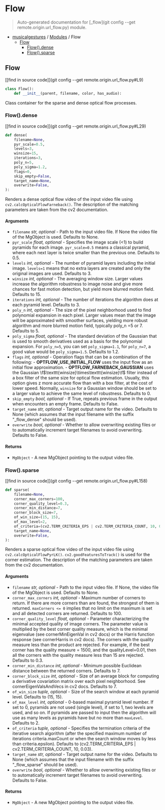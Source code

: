 # Flow

> Auto-generated documentation for [_flow](git config --get remote.origin.url_flow.py) module.

- [musicalgestures](README.md#musicalgestures-index) / [Modules](MODULES.md#musicalgestures-modules) / Flow
    - [Flow](#flow)
        - [Flow().dense](#flowdense)
        - [Flow().sparse](#flowsparse)

## Flow

[[find in source code]](git config --get remote.origin.url_flow.py#L9)

```python
class Flow():
    def __init__(parent, filename, color, has_audio):
```

Class container for the sparse and dense optical flow processes.

### Flow().dense

[[find in source code]](git config --get remote.origin.url_flow.py#L29)

```python
def dense(
    filename=None,
    pyr_scale=0.5,
    levels=3,
    winsize=15,
    iterations=3,
    poly_n=5,
    poly_sigma=1.2,
    flags=0,
    skip_empty=False,
    target_name=None,
    overwrite=False,
):
```

Renders a dense optical flow video of the input video file using `cv2.calcOpticalFlowFarneback()`. The description of the matching parameters are taken from the cv2 documentation.

#### Arguments

- `filename` *str, optional* - Path to the input video file. If None the video file of the MgObject is used. Defaults to None.
- `pyr_scale` *float, optional* - Specifies the image scale (<1) to build pyramids for each image. `pyr_scale=0.5` means a classical pyramid, where each next layer is twice smaller than the previous one. Defaults to 0.5.
- `levels` *int, optional* - The number of pyramid layers including the initial image. `levels=1` means that no extra layers are created and only the original images are used. Defaults to 3.
- `winsize` *int, optional* - The averaging window size. Larger values increase the algorithm robustness to image noise and give more chances for fast motion detection, but yield more blurred motion field. Defaults to 15.
- `iterations` *int, optional* - The number of iterations the algorithm does at each pyramid level. Defaults to 3.
- `poly_n` *int, optional* - The size of the pixel neighborhood used to find polynomial expansion in each pixel. Larger values mean that the image will be approximated with smoother surfaces, yielding more robust algorithm and more blurred motion field, typically poly_n =5 or 7. Defaults to 5.
- `poly_sigma` *float, optional* - The standard deviation of the Gaussian that is used to smooth derivatives used as a basis for the polynomial expansion. For `poly_n=5`, you can set `poly_sigma=1.1`, for `poly_n=7`, a good value would be `poly_sigma=1.5`. Defaults to 1.2.
- `flags` *int, optional* - Operation flags that can be a combination of the following: - **OPTFLOW_USE_INITIAL_FLOW** uses the input flow as an initial flow approximation. - **OPTFLOW_FARNEBACK_GAUSSIAN** uses the Gaussian \f$\texttt{winsize}\times\texttt{winsize}\f$ filter instead of a box filter of the same size for optical flow estimation. Usually, this option gives z more accurate flow than with a box filter, at the cost of lower speed. Normally, `winsize` for a Gaussian window should be set to a larger value to achieve the same level of robustness. Defaults to 0.
- `skip_empty` *bool, optional* - If True, repeats previous frame in the output when encounters an empty frame. Defaults to False.
- `target_name` *str, optional* - Target output name for the video. Defaults to None (which assumes that the input filename with the suffix "_flow_dense" should be used).
- `overwrite` *bool, optional* - Whether to allow overwriting existing files or to automatically increment target filenames to avoid overwriting. Defaults to False.

#### Returns

- `MgObject` - A new MgObject pointing to the output video file.

### Flow().sparse

[[find in source code]](git config --get remote.origin.url_flow.py#L158)

```python
def sparse(
    filename=None,
    corner_max_corners=100,
    corner_quality_level=0.3,
    corner_min_distance=7,
    corner_block_size=7,
    of_win_size=(15, 15),
    of_max_level=2,
    of_criteria=(cv2.TERM_CRITERIA_EPS | cv2.TERM_CRITERIA_COUNT, 10, 0.03),
    target_name=None,
    overwrite=False,
):
```

Renders a sparse optical flow video of the input video file using `cv2.calcOpticalFlowPyrLK()`. `cv2.goodFeaturesToTrack()` is used for the corner estimation. The description of the matching parameters are taken from the cv2 documentation.

#### Arguments

- `filename` *str, optional* - Path to the input video file. If None, the video file of the MgObject is used. Defaults to None.
- `corner_max_corners` *int, optional* - Maximum number of corners to return. If there are more corners than are found, the strongest of them is returned. `maxCorners <= 0` implies that no limit on the maximum is set and all detected corners are returned. Defaults to 100.
- `corner_quality_level` *float, optional* - Parameter characterizing the minimal accepted quality of image corners. The parameter value is multiplied by the best corner quality measure, which is the minimal eigenvalue (see cornerMinEigenVal in cv2 docs) or the Harris function response (see cornerHarris in cv2 docs). The corners with the quality measure less than the product are rejected. For example, if the best corner has the quality measure = 1500, and the qualityLevel=0.01, then all the corners with the quality measure less than 15 are rejected. Defaults to 0.3.
- `corner_min_distance` *int, optional* - Minimum possible Euclidean distance between the returned corners. Defaults to 7.
- `corner_block_size` *int, optional* - Size of an average block for computing a derivative covariation matrix over each pixel neighborhood. See cornerEigenValsAndVecs in cv2 docs. Defaults to 7.
- `of_win_size` *tuple, optional* - Size of the search window at each pyramid level. Defaults to (15, 15).
- `of_max_level` *int, optional* - 0-based maximal pyramid level number. If set to 0, pyramids are not used (single level), if set to 1, two levels are used, and so on. If pyramids are passed to input then the algorithm will use as many levels as pyramids have but no more than `maxLevel`. Defaults to 2.
- `of_criteria` *tuple, optional* - Specifies the termination criteria of the iterative search algorithm (after the specified maximum number of iterations criteria.maxCount or when the search window moves by less than criteria.epsilon). Defaults to (cv2.TERM_CRITERIA_EPS | cv2.TERM_CRITERIA_COUNT, 10, 0.03).
- `target_name` *str, optional* - Target output name for the video. Defaults to None (which assumes that the input filename with the suffix "_flow_sparse" should be used).
- `overwrite` *bool, optional* - Whether to allow overwriting existing files or to automatically increment target filenames to avoid overwriting. Defaults to False.

#### Returns

- `MgObject` - A new MgObject pointing to the output video file.

